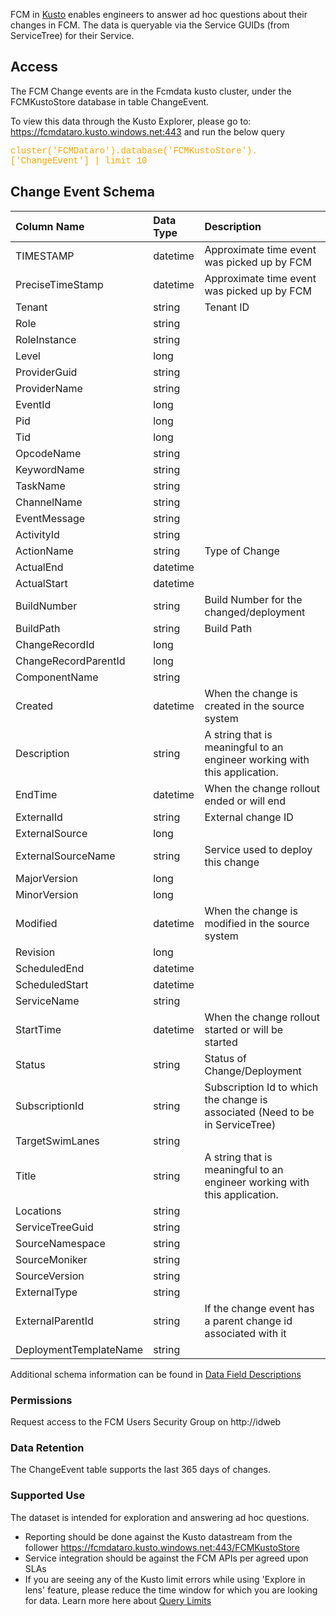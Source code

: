 FCM in [Kusto​](https://aka.ms/kusto) enables engineers to answer ad hoc questions about their changes in FCM. The data is queryable via the Service GUIDs (from ServiceTree) for their Service.

## Access
The FCM Change events are in the Fcmdata kusto cluster, under the FCMKustoStore database in table ChangeEvent.

To view this data through the Kusto Explorer, please go to: https://fcmdataro.kusto.windows.net:443 and run the below query

<span style="font-family:Courier New; color:orange;">cluster('FCMDataro').database('FCMKustoStore').['ChangeEvent'] | limit 10</span>

## Change Event Schema

| Column Name | Data Type | Description |
|:------------|:----------|:------------|
| TIMESTAMP |datetime | Approximate time event was picked up by FCM |
| PreciseTimeStamp |datetime | Approximate time event was picked up by FCM |
| Tenant |string | Tenant ID |
| Role |string | |
| RoleInstance |string |  |
| Level |long |  |
| ProviderGuid |string |  |
| ProviderName |string |  |
| EventId |long |  |
| Pid |long |  |
| Tid |long |  |
| OpcodeName |string |  |
| KeywordName |string |  |
| TaskName |string |  |
| ChannelName |string |  |
| EventMessage |string |  |
| ActivityId |string |  |
| ActionName |string | Type of Change |
| ActualEnd |datetime |  |
| ActualStart |datetime |  |
| BuildNumber |string | Build Number for the changed/deployment  |
| BuildPath |string | Build Path  |
| ChangeRecordId |long |  |
| ChangeRecordParentId |long |  |
| ComponentName |string |  |
| Created |datetime | When the change is created in the source system  |
| Description |string | A string that is meaningful to an engineer working with this application.  |
| EndTime |datetime | When the change rollout ended or will end  |
| ExternalId |string | External change ID |
| ExternalSource |long |  |
| ExternalSourceName |string | Service used to deploy this change |
| MajorVersion |long |  |
| MinorVersion |long |  |
| Modified |datetime | When the change is modified in the source system  |
| Revision |long |  |
| ScheduledEnd |datetime |  |
| ScheduledStart |datetime |  |
| ServiceName |string |  |
| StartTime |datetime | When the change rollout started or will be started  |
| Status |string | Status of Change/Deployment  |
| SubscriptionId |string | Subscription Id to which the change is associated (Need to be in ServiceTree)  |
| TargetSwimLanes |string |  |
| Title |string | A string that is meaningful to an engineer working with this application.  |
| Locations |string |  |
| ServiceTreeGuid |string |  |
| SourceNamespace |string |  |
| SourceMoniker |string |  |
| SourceVersion |string |  |
| ExternalType |string |  |
| ExternalParentId |string | If the change event has a parent change id associated with it  |
| DeploymentTemplateName |string |

Additional schema information can be found in [Data Field Descriptions](https://eng.ms/docs/products/fcm-engineering-hub/onboard/datafielddesc/changeeventdesc)


<!-- Please refer to [FCM Architecture](https://eng.ms/docs/cloud-ai-platform/azure-core/one-fleet-platform/one-fleet-platform-timmall/federated-change-management/fcm-engineering-hub/onboard/doc2) for additional schema information -->

### Permissions
Request access to the FCM Users Security Group on http://idweb

### Data Retention
The ChangeEvent table supports the last 365 days of changes.

### Supported Use
The dataset is intended for exploration and answering ad hoc questions.
- Reporting should be done against the Kusto datastream​​ from the follower https://fcmdataro.kusto.windows.net:443/FCMKustoStore
- Service integration should be against the FCM APIs per agreed upon SLAs
- If you are seeing any of the Kusto limit errors while using 'Explore in lens' feature, please reduce the time window for which you are looking for data. Learn more here about [Query Limits](https://learn.microsoft.com/en-us/azure/data-explorer/kusto/concepts/querylimits)

